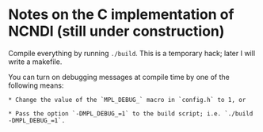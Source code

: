 # Notes on the C implementation of NCNDI (still under construction)

Compile everything by running `./build`. This is a temporary hack; later I will write a makefile.

You can turn on debugging messages at compile time by one of the following means:

    * Change the value of the `MPL_DEBUG_` macro in `config.h` to 1, or

    * Pass the option `-DMPL_DEBUG_=1` to the build script; i.e. `./build -DMPL_DEBUG_=1`.
